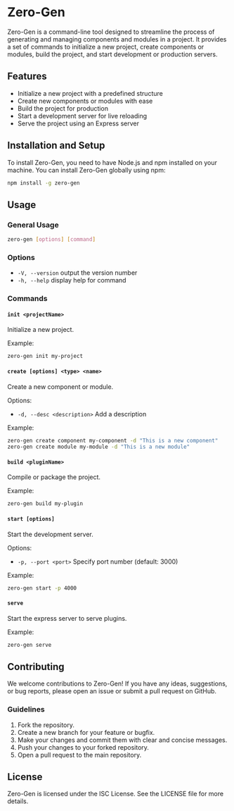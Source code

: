 # Zero-Gen

Zero-Gen is a command-line tool designed to streamline the process of generating and managing components and modules in a project. It provides a set of commands to initialize a new project, create components or modules, build the project, and start development or production servers.

## Features

- Initialize a new project with a predefined structure
- Create new components or modules with ease
- Build the project for production
- Start a development server for live reloading
- Serve the project using an Express server

## Installation and Setup

To install Zero-Gen, you need to have Node.js and npm installed on your machine. You can install Zero-Gen globally using npm:

```sh
npm install -g zero-gen
```

## Usage

### General Usage

```sh
zero-gen [options] [command]
```

### Options

- `-V, --version`                   output the version number
- `-h, --help`                      display help for command

### Commands

#### `init <projectName>`

Initialize a new project.

Example:

```sh
zero-gen init my-project
```

#### `create [options] <type> <name>`

Create a new component or module.

Options:
- `-d, --desc <description>`  Add a description

Example:

```sh
zero-gen create component my-component -d "This is a new component"
zero-gen create module my-module -d "This is a new module"
```

#### `build <pluginName>`

Compile or package the project.

Example:

```sh
zero-gen build my-plugin
```

#### `start [options]`

Start the development server.

Options:
- `-p, --port <port>`  Specify port number (default: 3000)

Example:

```sh
zero-gen start -p 4000
```

#### `serve`

Start the express server to serve plugins.

Example:

```sh
zero-gen serve
```

## Contributing

We welcome contributions to Zero-Gen! If you have any ideas, suggestions, or bug reports, please open an issue or submit a pull request on GitHub.

### Guidelines

1. Fork the repository.
2. Create a new branch for your feature or bugfix.
3. Make your changes and commit them with clear and concise messages.
4. Push your changes to your forked repository.
5. Open a pull request to the main repository.

## License

Zero-Gen is licensed under the ISC License. See the LICENSE file for more details.
